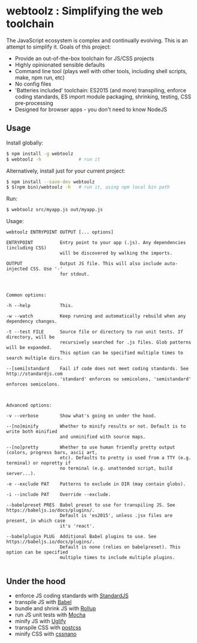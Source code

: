 webtoolz : Simplifying the web toolchain
========================================

The JavaScript ecosystem is complex and continually evolving. This is an attempt to simplify it. Goals of this project:

* Provide an out-of-the-box toolchain for JS/CSS projects
* Highly opinionated sensible defaults
* Command line tool (plays well with other tools, including shell scripts, make, npm run, etc)
* No config files
* 'Batteries included' toolchain: ES2015 (and more) transpiling, enforce coding standards, ES import module packaging, shrinking, testing, CSS pre-processing
* Designed for browser apps - you don't need to know NodeJS

Usage
-----

Install globally:

```bash
$ npm install -g webtoolz
$ webtoolz -h              # run it
```

Alternatively, install just for your current project:

```bash
$ npm install --save-dev webtoolz
$ $(npm bin)/webtoolz -h   # run it, using npm local bin path
```

Run:

```bash
$ webtoolz src/myapp.js out/myapp.js
```

Usage:

```
webtoolz ENTRYPOINT OUTPUT [... options]

ENTRYPOINT          Entry point to your app (.js). Any dependencies (including CSS)
                    will be discovered by walking the imports.

OUTPUT              Output JS file. This will also include auto-injected CSS. Use '-'
                    for stdout.



Common options:

-h --help           This.

-w --watch          Keep running and automatically rebuild when any dependency changes.

-t --test FILE      Source file or directory to run unit tests. If directory, will be
                    recursively searched for .js files. Glob patterns will be expanded.
                    This option can be specified multiple times to search multiple dirs.

--[semi]standard    Fail if code does not meet coding standards. See http://standardjs.com
                    'standard' enforces no semicolons, 'semistandard' enforces semicolons.



Advanced options:

-v --verbose        Show what's going on under the hood.

--[no]minify        Whether to minify results or not. Default is to write both minified
                    and unminified with source maps.

--[no]pretty        Whether to use human friendly pretty output (colors, progress bars, ascii art,
                    etc). Defaults to pretty is used from a TTY (e.g. terminal) or nopretty if
                    no terminal (e.g. unattended script, build server...).

-e --exclude PAT    Patterns to exclude in DIR (may contain globs).

-i --include PAT    Override --exclude.

--babelpreset PRES  Babel preset to use for transpiling JS. See https://babeljs.io/docs/plugins/.
                    Default is 'es2015', unless .jsx files are present, in which case
                    it's 'react'.

--babelplugin PLUG  Additional Babel plugins to use. See https://babeljs.io/docs/plugins/.
                    Default is none (relies on babelpreset). This option can be specified
                    multiple times to include multiple plugins.


```

Under the hood
--------------

* enforce JS coding standards with [StandardJS](http://standardjs.com/)
* transpile JS with [Babel](https://babeljs.io)
* bundle and shrink JS with [Rollup](http://rollupjs.org)
* run JS unit tests with [Mocha](https://mochajs.org/)
* minify JS with [Uglify](http://lisperator.net/uglifyjs/)
* transpile CSS with [postcss](https://github.com/postcss/postcss)
* minify CSS with [cssnano](http://cssnano.co/)

